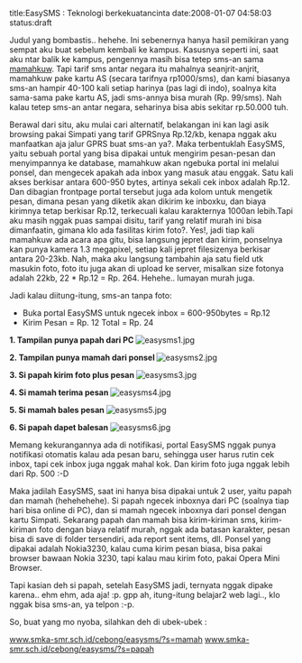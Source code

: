title:EasySMS : Teknologi berkekuatancinta
date:2008-01-07 04:58:03
status:draft

Judul yang bombastis.. hehehe. Ini sebenernya hanya hasil pemikiran yang sempat aku buat sebelum kembali ke kampus. Kasusnya seperti ini, saat aku ntar balik ke kampus, pengennya masih bisa tetep sms-an sama <a href="http://chrisnanice.blogspot.com" target="_blank">mamahkuw</a>. Tapi tarif sms antar negara itu mahalnya seanjrit-anjrit, mamahkuw pake kartu AS (secara tarifnya rp1000/sms), dan kami biasanya sms-an hampir 40-100 kali setiap harinya (pas lagi di indo), soalnya kita sama-sama pake kartu AS, jadi sms-annya bisa murah (Rp. 99/sms).  Nah kalau tetep sms-an antar negara, seharinya bisa abis sekitar rp.50.000 tuh.<!--more-->

Berawal dari situ, aku mulai cari alternatif, belakangan ini kan lagi asik browsing pakai Simpati yang tarif GPRSnya Rp.12/kb, kenapa nggak aku manfaatkan aja jalur GPRS buat sms-an ya?. Maka terbentuklah EasySMS, yaitu sebuah portal yang bisa dipakai untuk mengirim pesan-pesan dan menyimpannya ke database, mamahkuw akan ngebuka portal ini melalui ponsel, dan mengecek apakah ada inbox yang masuk atau enggak. Satu kali akses berkisar antara 600-950 bytes, artinya sekali cek inbox adalah Rp.12. Dan dibagian frontpage portal tersebut juga ada kolom untuk mengetik pesan, dimana pesan yang diketik akan dikirim ke inboxku, dan biaya kirimnya tetap berkisar Rp.12, terkecuali kalau karakternya 1000an lebih.Tapi aku masih nggak puas sampai disitu, tarif yang relatif murah ini bisa dimanfaatin,  gimana klo ada fasilitas kirim foto?. Yes!, jadi tiap kali mamahkuw ada acara apa gitu, bisa langsung jepret dan kirim, ponselnya kan punya kamera 1.3 megapixel, setiap kali jepret filesizenya berkisar antara 20-23kb. Nah, maka aku langsung tambahin aja satu field utk masukin foto, foto itu juga akan di upload ke server, misalkan size fotonya adalah 22kb, 22 * Rp.12 = Rp. 264. Hehehe.. lumayan murah juga.

Jadi kalau diitung-itung, sms-an tanpa foto:
-	Buka portal EasySMS untuk ngecek inbox = 600-950bytes = Rp.12
-	Kirim Pesan = Rp. 12
Total = Rp. 24

<b>1. Tampilan punya papah dari PC
</b><img src="http://kecebongsoft.files.wordpress.com/2008/01/easysms1.jpg" alt="easysms1.jpg" />

<b>2. Tampilan punya mamah dari ponsel
</b><img src="http://kecebongsoft.files.wordpress.com/2008/01/easysms2.jpg" alt="easysms2.jpg" />

<b>3. Si papah kirim foto plus pesan
</b><img src="http://kecebongsoft.files.wordpress.com/2008/01/easysms3.jpg" alt="easysms3.jpg" />

<b>4. Si mamah terima pesan
</b><img src="http://kecebongsoft.files.wordpress.com/2008/01/easysms4.jpg" alt="easysms4.jpg" />

<b>5. Si mamah bales pesan
</b><img src="http://kecebongsoft.files.wordpress.com/2008/01/easysms5.jpg" alt="easysms5.jpg" />

<b>6. Si papah dapet balesan
</b><img src="http://kecebongsoft.files.wordpress.com/2008/01/easysms6.jpg" alt="easysms6.jpg" />

Memang kekurangannya ada di notifikasi, portal EasySMS nggak punya notifikasi otomatis kalau ada pesan baru, sehingga user harus rutin cek inbox, tapi cek inbox juga nggak mahal kok. Dan kirim foto juga nggak lebih dari Rp. 500 :-D

Maka jadilah EasySMS, saat ini hanya bisa dipakai untuk 2 user, yaitu papah dan mamah (hehehehehe). Si papah ngecek inboxnya dari PC (soalnya tiap hari bisa online di PC), dan si mamah ngecek inboxnya dari ponsel dengan kartu Simpati. Sekarang papah dan mamah bisa kirim-kiriman sms, kirim-kiriman foto dengan biaya relatif murah, nggak ada batasan karakter, pesan bisa di save di folder tersendiri, ada report sent items, dll. Ponsel yang dipakai adalah Nokia3230, kalau cuma kirim pesan biasa, bisa pakai browser bawaan Nokia 3230, tapi kalau mau kirim foto, pakai Opera Mini Browser.

Tapi kasian deh si papah, setelah EasySMS jadi, ternyata nggak dipake karena.. ehm ehm, ada aja! :p. gpp ah, itung-itung belajar2 web lagi.., klo nggak bisa sms-an, ya telpon :-p.

So, buat yang mo nyoba, silahkan deh di ubek-ubek :

<a href="http://www.smka-smr.sch.id/cebong/easysms/?s=mamah" target="_blank">www.smka-smr.sch.id/cebong/easysms/?s=mamah</a>
<a href="http://www.smka-smr.sch.id/cebong/easysms/?s=papah" target="_blank"> www.smka-smr.sch.id/cebong/easysms/?s=papah</a>